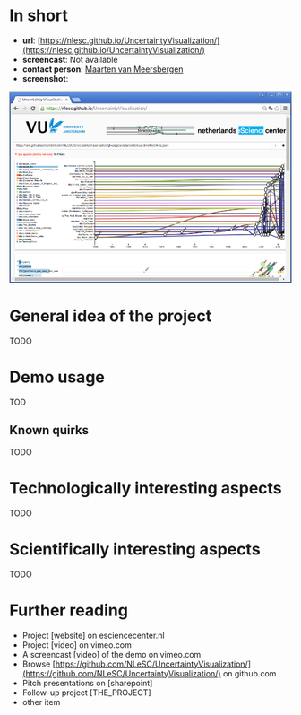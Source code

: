 # In short

- **url**: [https://nlesc.github.io/UncertaintyVisualization/](https://nlesc.github.io/UncertaintyVisualization/)
- **screencast**: Not available
- **contact person**: [Maarten van Meersbergen](https://www.esciencecenter.nl/profile/maarten-van-meersbergen-msc)
- **screenshot**: 
 
![screenshot](/demos/uncertainty-visualization/screencapture-demo-uncertainty-visualization.png "Uncertainty Visualization demo screenshot")

# General idea of the project

TODO

# Demo usage

TOD

## Known quirks

TODO

# Technologically interesting aspects

TODO

# Scientifically interesting aspects

TODO

# Further reading

- Project [website] on esciencecenter.nl
- Project [video] on vimeo.com
- A screencast [video] of the demo on vimeo.com
- Browse [https://github.com/NLeSC/UncertaintyVisualization/](https://github.com/NLeSC/UncertaintyVisualization/) on github.com
- Pitch presentations on [sharepoint]
- Follow-up project [THE_PROJECT]
- other item






